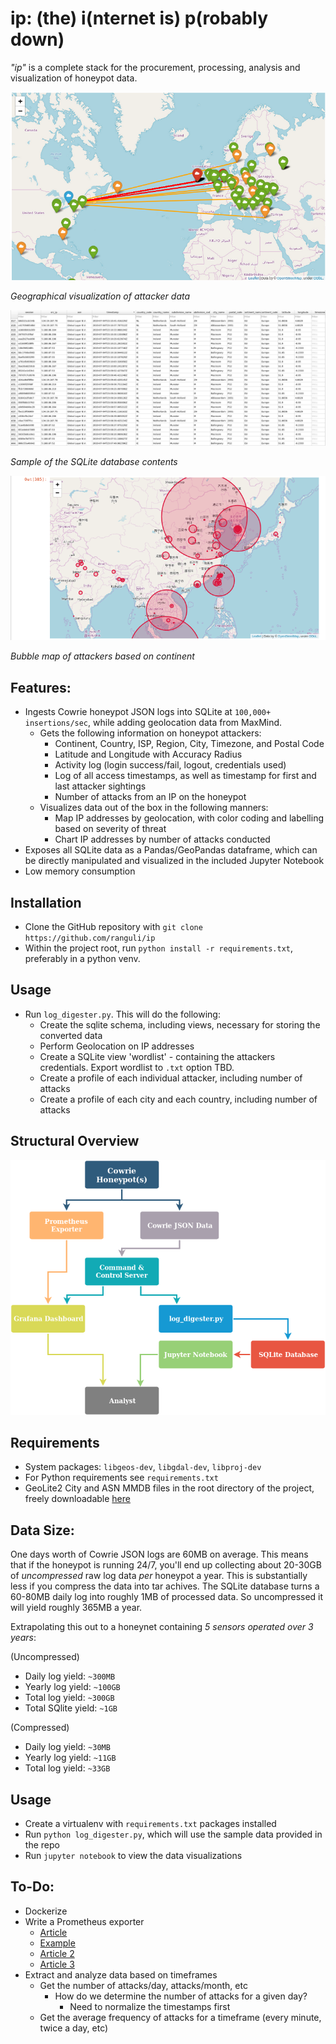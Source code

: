 # ip: (the) i(nternet is) p(robably down)
_"ip"_ is a complete stack for the procurement, processing, analysis and visualization of honeypot data.

![](screen4.png)

_Geographical visualization of attacker data_

![](screenshot.png)

_Sample of the SQLite database contents_

![](screenshot3.png)

_Bubble map of attackers based on continent_

## Features:
- Ingests Cowrie honeypot JSON logs into SQLite at `100,000+
  insertions/sec`, while adding geolocation data from MaxMind.
  - Gets the following information on honeypot attackers:
    - Continent, Country, ISP, Region, City, Timezone, and Postal Code 
    - Latitude and Longitude with Accuracy Radius
    - Activity log (login success/fail, logout, credentials used)
    - Log of all access timestamps, as well as timestamp for first and last attacker sightings
    - Number of attacks from an IP on the honeypot
  - Visualizes data out of the box in the following manners:
    - Map IP addresses by geolocation, with color coding and labelling based on severity of threat
    - Chart IP addresses by number of attacks conducted
- Exposes all SQLite data as a Pandas/GeoPandas dataframe, which can be directly manipulated and visualized in the included Jupyter Notebook
- Low memory consumption 

## Installation
- Clone the GitHub repository with `git clone https://github.com/ranguli/ip`
- Within the project root, run `python install -r requirements.txt`, preferably in a python venv.

## Usage
- Run `log_digester.py`. This will do the following:
  - Create the sqlite schema, including views, necessary for storing the converted data
  - Perform Geolocation on IP addresses
  - Create a SQLite view 'wordlist' - containing the attackers credentials. Export wordlist to `.txt` option TBD.
  - Create a profile of each individual attacker, including number of attacks
  - Create a profile of each city and each country, including number of attacks

## Structural Overview
![](structural_overview.png)

## Requirements
- System packages:
  `libgeos-dev`, `libgdal-dev`, `libproj-dev`
- For Python requirements see `requirements.txt`
- GeoLite2 City and ASN MMDB files in the root directory of the project, freely downloadable [here](https://dev.maxmind.com/geoip/geoip2/geolite2/)

## Data Size:
One days worth of Cowrie JSON logs are 60MB on average. This means that if the honeypot is running 24/7, 
you'll end up collecting about 20-30GB of _uncompressed_ raw log data _per_ honeypot a year. This is substantially less if you compress the data into tar achives. The SQLite database turns a 60-80MB daily log into roughly 1MB of
processed data. So uncompressed it will yield roughly 365MB a year.


Extrapolating this out to a honeynet containing _5 sensors operated over 3 years_:

(Uncompressed)
- Daily log yield: `~300MB`
- Yearly log yield: `~100GB`
- Total log yield: `~300GB`
- Total SQlite yield: `~1GB`

(Compressed)
- Daily log yield: `~30MB`
- Yearly log yield: `~11GB`
- Total log yield: `~33GB`

## Usage
- Create a virtualenv with `requirements.txt` packages installed
- Run `python log_digester.py`, which will use the sample data provided in the repo
- Run `jupyter notebook` to view the data visualizations

## To-Do:
- Dockerize
- Write a Prometheus exporter
  - [Article](https://medium.com/@ikod/custom-exporter-with-prometheus-b1c23cb24e7a)
  - [Example](https://github.com/MUNComputerScienceSociety/Automata/blob/master/plugins/Analytics/__init__.py)
  - [Article 2](https://www.robustperception.io/productive-prometheus-python-parsing)
  - [Article 3](https://www.robustperception.io/writing-a-jenkins-exporter-in-python)
- Extract and analyze data based on timeframes
  - Get the number of attacks/day, attacks/month, etc 
    - How do we determine the number of attacks for a given day?
      - Need to normalize the timestamps first
  - Get the average frequency of attacks for a timeframe
    (every minute, twice a day, etc)
